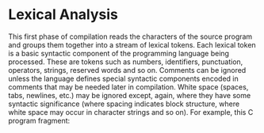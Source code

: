 # Lexical Analysis

This first phase of compilation reads the characters of the source program and groups
them together into a stream of lexical tokens. Each lexical token is a basic syntactic
component of the programming language being processed. These are tokens such
as numbers, identifiers, punctuation, operators, strings, reserved words and so on.
Comments can be ignored unless the language defines special syntactic components
encoded in comments that may be needed later in compilation. White space (spaces,
tabs, newlines, etc.) may be ignored except, again, where they have some syntactic
significance (where spacing indicates block structure, where white space may occur
in character strings and so on).
For example, this C program fragment: